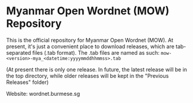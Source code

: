 # Myanmar Open Wordnet (MOW) Repository
This is the official repository for Myanmar Open Wordnet (MOW). At present, it's just a convenient place to download releases, which are tab-separated files (.tab format). The .tab files are named as such: ``mow-<version>-mya_<datetime:yyyymmddhhmmss>.tab``

(At present there is only one release. In future, the latest release will be in the top directory, while older releases will be kept in the "Previous Releases" folder)

Website: wordnet.burmese.sg
